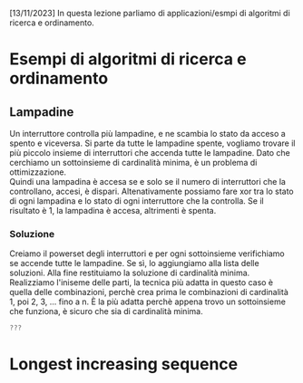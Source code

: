 [13/11/2023] In questa lezione parliamo di applicazioni/esmpi di algoritmi di ricerca e ordinamento.

# Esempi di algoritmi di ricerca e ordinamento

## Lampadine
Un interruttore controlla più lampadine, e ne scambia lo stato da acceso a spento e viceversa. Si parte da tutte le lampadine spente, vogliamo trovare il più piccolo insieme di interruttori che accenda tutte le lampadine.  Dato che cerchiamo un sottoinsieme di cardinalità minima, è un problema di ottimizzazione.\
Quindi una lampadina è accesa se e solo se il numero di interruttori che la controllano, accesi, è dispari.
Altenativamente possiamo fare xor tra lo stato di ogni lampadina e lo stato di ogni interruttore che la controlla. Se il risultato è 1, la lampadina è accesa, altrimenti è spenta.

### Soluzione
Creiamo il powerset degli interruttori e per ogni sottoinsieme verifichiamo se accende tutte le lampadine. Se sì, lo aggiungiamo alla lista delle soluzioni. Alla fine restituiamo la soluzione di cardinalità minima.
Realizziamo l'iniseme delle parti, la tecnica più adatta in questo caso è quella delle combinazioni, perchè crea prima le combinazioni di cardinalità 1, poi 2, 3, ... fino a n. È la più adatta perchè appena trovo un sottoinsieme che funziona, è sicuro che sia di cardinalità minima.

```c
???
```

# Longest increasing sequence
